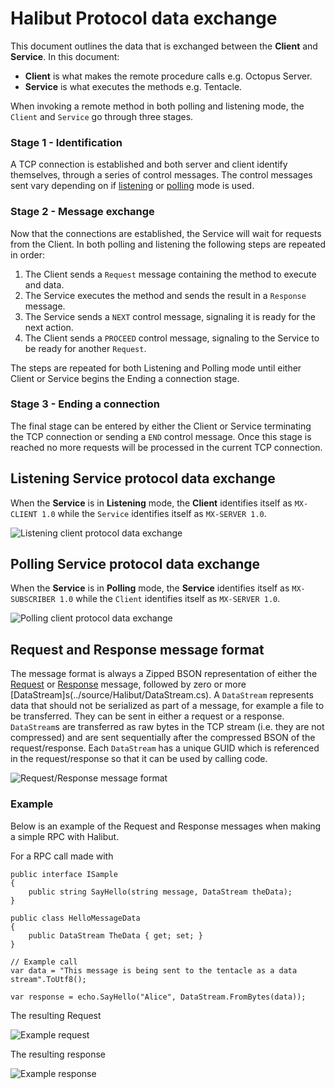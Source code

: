 # Halibut Protocol data exchange

This document outlines the data that is exchanged between the **Client** and **Service**. In this document:

 - **Client** is what makes the remote procedure calls e.g. Octopus Server.
 - **Service** is what executes the methods e.g. Tentacle. 


When invoking a remote method in both polling and listening mode, the `Client` and `Service` go through three stages.

 ### Stage 1 - Identification
 
  A TCP connection is established and both server and client identify themselves, through a series of control messages. The control messages sent vary depending on if [listening](#listening-service-protocol-data-exchange) or [polling](#polling-service-protocol-data-exchange) mode is used.

### Stage 2 - Message exchange

Now that the connections are established, the Service will wait for requests from the Client. In both polling and listening the following steps are repeated in order:

1. The Client sends a `Request` message containing the method to execute and data.
2. The Service executes the method and sends the result in a `Response` message.
3. The Service sends a `NEXT` control message, signaling it is ready for the next action.
4. The Client sends a `PROCEED` control message, signaling to the Service to be ready for another `Request`.

The steps are repeated for both Listening and Polling mode until either Client or Service begins the Ending a connection stage.

### Stage 3 - Ending a connection

The final stage can be entered by either the Client or Service terminating the TCP connection or sending a `END` control message. Once this stage is reached no more requests will be processed in the current TCP connection.

## Listening Service protocol data exchange

When the **Service** is in  **Listening** mode, the **Client** identifies itself as `MX-CLIENT 1.0` while the `Service` identifies itself as `MX-SERVER 1.0`.

![Listening client protocol data exchange](images/listeningprotocoldata.png)

## Polling Service protocol data exchange

When the **Service** is in  **Polling** mode, the **Service** identifies itself as `MX-SUBSCRIBER 1.0` while the `Client` identifies itself as `MX-SERVER 1.0`.

![Polling client protocol data exchange](images/pollingprotocoldata.png)

## Request and Response message format

The message format is always a Zipped BSON representation of either the [Request](../source/Halibut/Transport/Protocol/RequestMessage.cs) or [Response](../source/Halibut/Transport/Protocol/ResponseMessage.cs) message, followed by zero or more [DataStream]s(../source/Halibut/DataStream.cs). A `DataStream` represents data that should not be serialized as part of a message, for example a file to be transferred. They can be sent in either a request or a response. `DataStream`s are transferred as raw bytes in the TCP stream (i.e. they are not compressed) and are sent sequentially after the compressed BSON of the request/response. Each `DataStream` has a unique GUID which is referenced in the request/response so that it can be used by calling code.

![Request/Response message format](images/message-format.png)


### Example 

Below is an example of the Request and Response messages when making a simple RPC with Halibut.

For a RPC call made with
```
public interface ISample
{
    public string SayHello(string message, DataStream theData);
}

public class HelloMessageData
{
    public DataStream TheData { get; set; }
}

// Example call
var data = "This message is being sent to the tentacle as a data stream".ToUtf8();

var response = echo.SayHello("Alice", DataStream.FromBytes(data));
```

The resulting Request

![Example request](images/example-request.png)

The resulting response

![Example response](images/example-response.png)